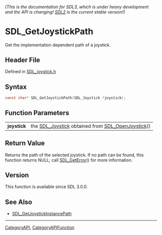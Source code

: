 ###### (This is the documentation for SDL3, which is under heavy development and the API is changing! [SDL2](https://wiki.libsdl.org/SDL2/) is the current stable version!)
# SDL_GetJoystickPath

Get the implementation dependent path of a joystick.

## Header File

Defined in [SDL_joystick.h](https://github.com/libsdl-org/SDL/blob/main/include/SDL3/SDL_joystick.h)

## Syntax

```c
const char* SDL_GetJoystickPath(SDL_Joystick *joystick);

```

## Function Parameters

|                  |                                                                                       |
| ---------------- | ------------------------------------------------------------------------------------- |
| **joystick**     | the [SDL_Joystick](SDL_Joystick) obtained from [SDL_OpenJoystick](SDL_OpenJoystick)() |

## Return Value

Returns the path of the selected joystick. If no path can be found, this
function returns NULL; call [SDL_GetError](SDL_GetError)() for more
information.

## Version

This function is available since SDL 3.0.0.

## See Also

* [SDL_GetJoystickInstancePath](SDL_GetJoystickInstancePath)

----
[CategoryAPI](CategoryAPI), [CategoryAPIFunction](CategoryAPIFunction)

